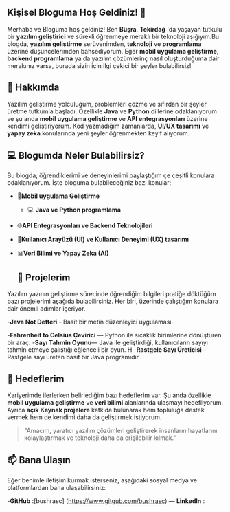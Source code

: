 ## Kişisel Bloguma Hoş Geldiniz! 👋 

Merhaba ve Bloguma hoş geldiniz! Ben **Büşra**, **Tekirdağ** 'da yaşayan tutkulu bir **yazılım geliştirici** ve sürekli öğrenmeye meraklı bir teknoloji aşığıyım.Bu blogda, **yazılım geliştirme** serüvenimden, **teknoloji** ve **programlama** üzerine düşüncelerimden bahsediyorum. Eğer **mobil uygulama geliştirme**, **backend programlama** ya da yazılım çözümlerinç nasıl oluşturduğuma dair merakınız varsa, burada sizin için ilgi çekici bir şeyler bulabilirsiz! 

## 🌟 Hakkımda 
Yazılım geliştirme yolculuğum, problemleri çözme ve sıfırdan bir şeyler üretme tutkumla başladı. Özellikle **Java** ve **Python** dillerine odaklanıyorum ve şu anda **mobil uygulama geliştirme** ve **API entegrasyonları** üzerine kendimi geliştiriyorum. Kod yazmadığım zamanlarda, **UI/UX tasarımı** ve **yapay zeka** konularında yeni şeyler öğrenmekten keyif alıyorum. 

## 💻 Blogumda Neler Bulabilirsiz? 

Bu blogda, öğrendiklerimi ve deneyinlerimi paylaştığım çe çeşitli konulara odaklanıyorum. İşte bloguma bulabileceğiniz bazı konular:

- 📱**Mobil uygulama Geliştirme**
  - 💻 **Java ve Python programlama**
- 🌐**API Entegrasyonları ve Backend Teknolojileri**
- 🎨**Kullanıcı Arayüzü (UI) ve Kullanıcı Deneyimi (UX) tasarımı**
- 📊**Veri Bilimi ve Yapay Zeka (AI)**

  ## 🚀 Projelerim

Yazılım yazının geliştirme sürecinde öğrendiğim bilgileri pratiğe döktüğüm bazı projelerimi aşağıda bulabilirsiniz. Her biri, üzerinde çalıştığım konulara dair önemli adımlar içeriyor. 

-**Java Not Defteri** - Basit bir metin düzenleyici uygulaması. 

-**Fahrenheit to Celsius Çevirici** — Python ile sıcaklık birimlerine dönüştüren  bir araç. 
-**Sayı Tahmin Oyunu**— Java ile geliştirdiği, kullanıcıların sayıyı tahmin etmeye  çalıştığı eğlenceli bir oyun. 
H
-**Rastgele Sayı Üreticisi**— Rastgele sayı üreten basit bir Java programıdır. 

## 🎯 Hedeflerim
Kariyerimde ilerlerken belirlediğim bazı hedeflerim var. Şu anda özellikle **mobil uygulama geliştirme** ve **veri bilimi** alanlarında ulaşmayı hedefliyorum. Ayrıca **açık Kaynak projelere** katkıda bulunarak hem topluluğa destek vermek hem de kendimi daha da geliştirmek istiyorum. 

>"Amacım, yaratıcı yazılım çözümleri geliştirerek insanların hayatlarını kolaylaştırmak ve teknoloji daha da erişilebilir kılmak."

## 📫 Bana Ulaşın
Eğer benimle iletişim kurmak isterseniz, aşağıdaki sosyal medya ve platformlardan bana ulaşabilirsiniz:

-**GitHub** :[bushrasc] (https://www.gitgub.com/bushrasc)
— **Linkedln** :
